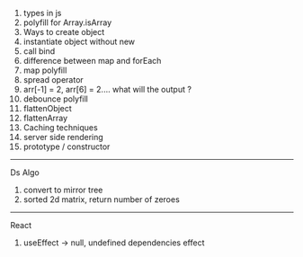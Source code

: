 1. types in js
2. polyfill for Array.isArray
3. Ways to create object
4. instantiate object without new
5. call bind
6. difference between map and forEach
7. map polyfill
8. spread operator
9. arr[-1] = 2, arr[6] = 2.... what will the output ? 
10. debounce polyfill
11. flattenObject
12. flattenArray
13. Caching techniques
14. server side rendering
15. prototype / constructor


-----------------------------------------------------
Ds Algo
1. convert to mirror tree
2. sorted 2d matrix, return number of zeroes


-----------------------------------------------------
React

1. useEffect -> null, undefined dependencies effect